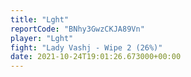 ```yaml
---
title: "Lght"
reportCode: "BNhy3GwzCKJA89Vn"
player: "Lght"
fight: "Lady Vashj - Wipe 2 (26%)"
date: 2021-10-24T19:01:26.673000+00:00
---
```

